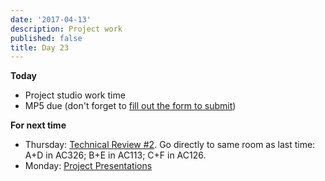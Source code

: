 ```yaml
---
date: '2017-04-13'
description: Project work
published: false
title: Day 23
---
```


**Today**

* Project studio work time
* MP5 due (don't forget to [fill out the form to submit](http://goo.gl/forms/joIEF3IZjP))

**For next time**

* Thursday: [Technical Review #2](/assignments/final-project/technical-reviews). Go directly to same room as last time: A+D in AC326; B+E in AC113; C+F in AC126.
* Monday: [Project Presentations](/assignments/final-project/project-presentation-rubric)

